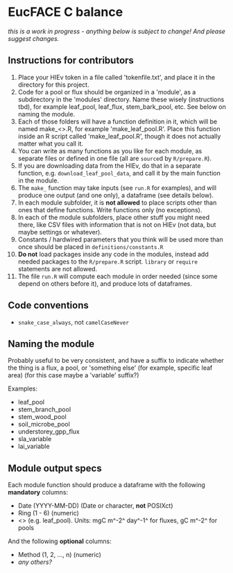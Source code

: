 # EucFACE C balance

*this is a work in progress - anything below is subject to change! And please suggest changes.*



## Instructions for contributors

1. Place your HIEv token in a file called 'tokenfile.txt', and place it in the directory for this project.
2. Code for a pool or flux should be organized in a 'module', as a subdirectory in the 'modules' directory. Name these wisely (instructions tbd), for example leaf_pool, leaf_flux, stem_bark_pool, etc. See below on naming the module.
3. Each of those folders will have a function definition in it, which will be named make_<<module>>.R, for example 'make_leaf_pool.R'. Place this function inside an R script called 'make_leaf_pool.R', though it does not actually matter what you call it.
4. You can write as many functions as you like for each module, as separate files or defined in one file (all are `source`d by `R/prepare.R`).
5. If you are downloading data from the HIEv, do that in a separate function, e.g. `download_leaf_pool_data`, and call it by the main function in the module.
6. The `make_` function may take inputs (see `run.R` for examples), and will produce one output (and one only), a dataframe (see details below).
7. In each module subfolder, it is **not allowed** to place scripts other than ones that define functions. Write functions only (no exceptions).
8. In each of the module subfolders, place other stuff you might need there, like CSV files with information that is not on HIEv (not data, but maybe settings or whatever).
9. Constants / hardwired parameters that you think will be used more than once should be placed in `definitions/constants.R`
10. **Do not** load packages inside any code in the modules, instead add needed packages to the `R/prepare.R` script. `library` or `require` statements are not allowed.
11. The file `run.R` will compute each module in order needed (since some depend on others before it), and produce lots of dataframes.


## Code conventions

- `snake_case_always`, not `camelCaseNever`



## Naming the module

Probably useful to be very consistent, and have a suffix to indicate whether the thing is a flux, a pool, or 'something else' (for example, specific leaf area) (for this case maybe a 'variable' suffix?)

Examples:
- leaf_pool
- stem_branch_pool
- stem_wood_pool
- soil_microbe_pool
- understorey_gpp_flux
- sla_variable
- lai_variable



## Module output specs

Each module function should produce a dataframe with the following **mandatory** columns:

- Date (YYYY-MM-DD) (Date or character, **not** POSIXct)
- Ring (1 - 6) (numeric)
- <<module>> (e.g. leaf_pool). Units: mgC m^-2^ day^-1^ for fluxes, gC m^-2^ for pools

And the following **optional** columns:

- Method (1, 2, ..., n) (numeric)
- *any others?*


